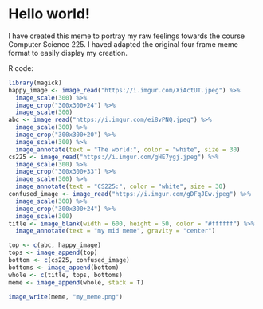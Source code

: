 # Hello world!

I have created this meme to portray my raw feelings towards the course Computer Science 225.
I haved adapted the original four frame meme format to easily display my creation.

R code:
```r
library(magick)
happy_image <- image_read("https://i.imgur.com/XiActUT.jpeg") %>%
  image_scale(300) %>%
  image_crop("300x300+24") %>%
  image_scale(300)
abc <- image_read("https://i.imgur.com/ei8vPNQ.jpeg") %>%
  image_scale(300) %>%
  image_crop("300x300+20") %>%
  image_scale(300) %>%
  image_annotate(text = "The world:", color = "white", size = 30)
cs225 <- image_read("https://i.imgur.com/gHE7ygj.jpeg") %>%
  image_scale(300) %>%
  image_crop("300x300+33") %>%
  image_scale(300) %>%
  image_annotate(text = "CS225:", color = "white", size = 30)
confused_image <- image_read("https://i.imgur.com/gDFqJEw.jpeg") %>%
  image_scale(300) %>%
  image_crop("300x300+24") %>%
  image_scale(300)
title <- image_blank(width = 600, height = 50, color = "#ffffff") %>%
  image_annotate(text = "my mid meme", gravity = "center")

top <- c(abc, happy_image)
tops <- image_append(top)
bottom <- c(cs225, confused_image)
bottoms <- image_append(bottom)
whole <- c(title, tops, bottoms)
meme <- image_append(whole, stack = T)

image_write(meme, "my_meme.png")
```

